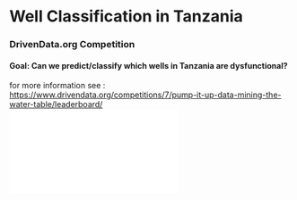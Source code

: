 # Well Classification in Tanzania
### DrivenData.org Competition

#### Goal: Can we predict/classify which wells in Tanzania are dysfunctional? <br/>
for more information see : https://www.drivendata.org/competitions/7/pump-it-up-data-mining-the-water-table/leaderboard/
<br/>
![well_plot](Well_plot.pdf)
